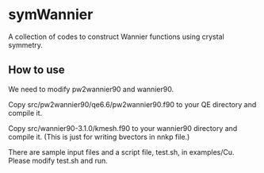 # symWannier

A collection of codes to construct Wannier functions using crystal symmetry.

## How to use

We need to modify pw2wannier90 and wannier90.

Copy src/pw2wannier90/qe6.6/pw2wannier90.f90 to your QE directory and compile it.

Copy src/wannier90-3.1.0/kmesh.f90 to your wannier90 directory and compile it. (This is just for writing bvectors in nnkp file.)

There are sample input files and a script file, test.sh, in examples/Cu.
Please modify test.sh and run.

